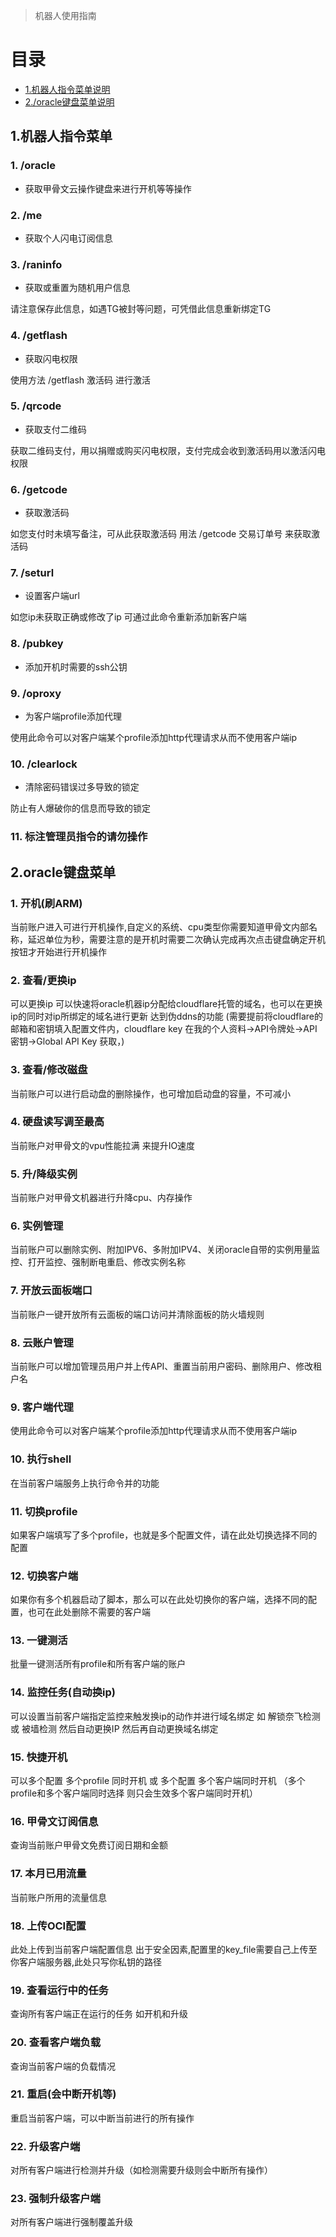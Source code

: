 > 机器人使用指南

# 目录

- [1.机器人指令菜单说明](#1机器人指令菜单)
- [2./oracle键盘菜单说明](#2oracle键盘菜单)


## 1.机器人指令菜单

### 1. /oracle

- 获取甲骨文云操作键盘来进行开机等等操作

### 2. /me

- 获取个人闪电订阅信息

### 3. /raninfo

- 获取或重置为随机用户信息

请注意保存此信息，如遇TG被封等问题，可凭借此信息重新绑定TG

### 4. /getflash

- 获取闪电权限

使用方法 /getflash 激活码  进行激活

### 5. /qrcode

- 获取支付二维码

获取二维码支付，用以捐赠或购买闪电权限，支付完成会收到激活码用以激活闪电权限

### 6. /getcode

- 获取激活码

如您支付时未填写备注，可从此获取激活码 用法 /getcode 交易订单号  来获取激活码

### 7. /seturl

- 设置客户端url

如您ip未获取正确或修改了ip 可通过此命令重新添加新客户端

### 8. /pubkey

- 添加开机时需要的ssh公钥

### 9. /oproxy

- 为客户端profile添加代理

使用此命令可以对客户端某个profile添加http代理请求从而不使用客户端ip

### 10. /clearlock

- 清除密码错误过多导致的锁定

防止有人爆破你的信息而导致的锁定

### 11. 标注管理员指令的请勿操作

## 2.oracle键盘菜单

### 1. 开机(刷ARM)

当前账户进入可进行开机操作,自定义的系统、cpu类型你需要知道甲骨文内部名称，延迟单位为秒，需要注意的是开机时需要二次确认完成再次点击键盘确定开机按钮才开始进行开机操作

### 2. 查看/更换ip

可以更换ip
可以快速将oracle机器ip分配给cloudflare托管的域名，也可以在更换ip的同时对ip所绑定的域名进行更新 达到伪ddns的功能
(需要提前将cloudflare的邮箱和密钥填入配置文件内，cloudflare key 在我的个人资料->API令牌处->API密钥->Global API Key	获取，)

### 3. 查看/修改磁盘

当前账户可以进行启动盘的删除操作，也可增加启动盘的容量，不可减小

### 4. 硬盘读写调至最高

当前账户对甲骨文的vpu性能拉满 来提升IO速度

### 5. 升/降级实例

当前账户对甲骨文机器进行升降cpu、内存操作

### 6. 实例管理

当前账户可以删除实例、附加IPV6、多附加IPV4、关闭oracle自带的实例用量监控、打开监控、强制断电重启、修改实例名称

### 7. 开放云面板端口

当前账户一键开放所有云面板的端口访问并清除面板的防火墙规则

### 8. 云账户管理

当前账户可以增加管理员用户并上传API、重置当前用户密码、删除用户、修改租户名

### 9. 客户端代理

使用此命令可以对客户端某个profile添加http代理请求从而不使用客户端ip

### 10. 执行shell

在当前客户端服务上执行命令并的功能

### 11. 切换profile

如果客户端填写了多个profile，也就是多个配置文件，请在此处切换选择不同的配置

### 12. 切换客户端

如果你有多个机器启动了脚本，那么可以在此处切换你的客户端，选择不同的配置，也可在此处删除不需要的客户端

### 13. 一键测活

批量一键测活所有profile和所有客户端的账户

### 14. 监控任务(自动换ip)

可以设置当前客户端指定监控来触发换ip的动作并进行域名绑定 如 解锁奈飞检测 或 被墙检测 然后自动更换IP 然后再自动更换域名绑定

### 15. 快捷开机

可以多个配置 多个profile 同时开机 或 多个配置 多个客户端同时开机 （多个profile和多个客户端同时选择 则只会生效多个客户端同时开机）

### 16. 甲骨文订阅信息

查询当前账户甲骨文免费订阅日期和金额

### 17. 本月已用流量

当前账户所用的流量信息

### 18. 上传OCI配置

此处上传到当前客户端配置信息 出于安全因素,配置里的key_file需要自己上传至你客户端服务器,此处只写你私钥的路径

### 19. 查看运行中的任务

查询所有客户端正在运行的任务 如开机和升级

### 20. 查看客户端负载

查询当前客户端的负载情况

### 21. 重启(会中断开机等)

重启当前客户端，可以中断当前进行的所有操作

### 22. 升级客户端

对所有客户端进行检测并升级（如检测需要升级则会中断所有操作）

### 23. 强制升级客户端

对所有客户端进行强制覆盖升级

